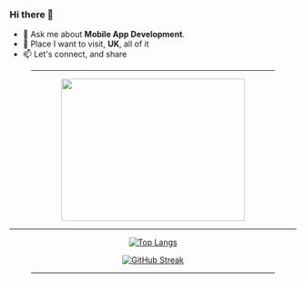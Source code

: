 ### Hi there 👋
- 💬 Ask me about **Mobile App Development**.
- 🌱 Place I want to visit, **UK**, all of it
- 📫 Let's connect, and share
<div align=center>
    
<hr width="85%"> 

<img width=80% height=250 src="https://github.com/NooglerBytes/NooglerBytes/assets/102696705/bc01614f-c9ab-4b79-88ff-768ed1c2d9b8">
  <hr>
  
  [![Top Langs](https://github-readme-stats.vercel.app/api/top-langs/?username=NooglerBytes&theme=omni&am&layout=compact&langs_count=10)](https://github.com/MsHinata/github-readme-stats)  

  [![GitHub Streak](https://streak-stats.demolab.com?user=NooglerBytes&theme=dracular)](https://git.io/streak-stats)
  
<hr width="85%"> 

  
  </div>
